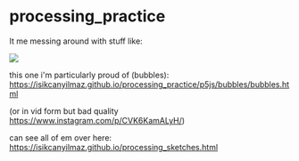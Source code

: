 # processing_practice
It me messing around with stuff like:

![](.showoff/processing_gol.gif)

this one i'm particularly proud of (bubbles):
https://isikcanyilmaz.github.io/processing_practice/p5js/bubbles/bubbles.html

(or in vid form but bad quality https://www.instagram.com/p/CVK6KamALyH/)

can see all of em over here:
https://isikcanyilmaz.github.io/processing_sketches.html
